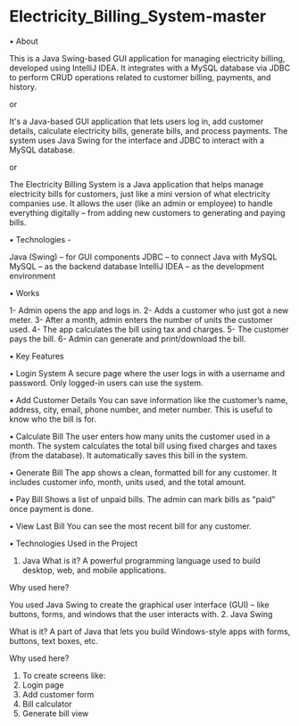 # Electricity_Billing_System-master
• About  

This is a Java Swing-based GUI application for managing electricity billing, developed using IntelliJ IDEA. It integrates with a MySQL database via JDBC to perform CRUD operations related to customer billing, payments, and history.

or

It's a Java-based GUI application that lets users log in, add customer details, calculate electricity bills, generate bills, and process payments. The system uses Java Swing for the interface and JDBC to interact with a MySQL database.

or

The Electricity Billing System is a Java application that helps manage electricity bills for customers, just like a mini version of what electricity companies use. It allows the user (like an admin or employee) to handle everything digitally – from adding new customers to generating and paying bills.

• Technologies -

Java (Swing) – for GUI components
JDBC – to connect Java with MySQL
MySQL – as the backend database
IntelliJ IDEA – as the development environment

• Works 

1- Admin opens the app and logs in.
2- Adds a customer who just got a new meter.
3- After a month, admin enters the number of units the customer used.
4- The app calculates the bill using tax and charges.
5- The customer pays the bill.
6- Admin can generate and print/download the bill.

• Key Features 

• Login System
A secure page where the user logs in with a username and password.
Only logged-in users can use the system.

• Add Customer Details
You can save information like the customer’s name, address, city, email, phone number, and meter number.
This is useful to know who the bill is for.

• Calculate Bill
The user enters how many units the customer used in a month.
The system calculates the total bill using fixed charges and taxes (from the database).
It automatically saves this bill in the system.

• Generate Bill
The app shows a clean, formatted bill for any customer.
It includes customer info, month, units used, and the total amount.

• Pay Bill
Shows a list of unpaid bills.
The admin can mark bills as "paid" once payment is done.

• View Last Bill
You can see the most recent bill for any customer.


• Technologies Used in the Project 

1. Java
What is it? A powerful programming language used to build desktop, web, and mobile applications.

Why used here?

You used Java Swing to create the graphical user interface (GUI) – like buttons, forms, and windows that the user interacts with.
2. Java Swing

What is it? A part of Java that lets you build Windows-style apps with forms, buttons, text boxes, etc.

Why used here?

1. To create screens like:
2. Login page
3. Add customer form
4. Bill calculator
5. Generate bill view
